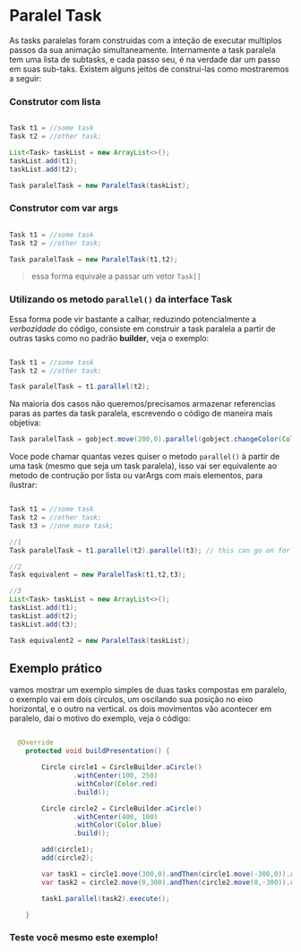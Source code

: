 <html lang="en">
<script src="https://pagecdn.io/lib/ace/1.4.12/ace.js" type="text/javascript" charset="utf-8"></script>
<script src='../../../javascripts/codeblock.js'></script>
</html>

# Paralel Task



As tasks paralelas foram construidas com a inteção de executar multiplos passos da sua animação simultaneamente.
Internamente a task paralela tem uma lista de subtasks, e cada passo seu, é na verdade dar um passo em suas sub-taks.
Existem alguns jeitos de construi-las como mostraremos a seguir:

### Construtor com lista

``` java

Task t1 = //some task
Task t2 = //other task;

List<Task> taskList = new ArrayList<>();
taskList.add(t1);
taskList.add(t2);

Task paralelTask = new ParalelTask(taskList);
```

### Construtor com var args

``` java

Task t1 = //some task
Task t2 = //other task;

Task paralelTask = new ParalelTask(t1,t2);
```
> essa forma equivale a passar um vetor `Task[]`


### Utilizando os metodo `parallel()` da interface Task

Essa forma pode vir bastante a calhar, reduzindo potencialmente a _verbozidade_ do código, consiste em construir a task paralela a partir de outras tasks como no padrão **builder**, veja o exemplo:

``` java

Task t1 = //some task
Task t2 = //other task;

Task paralelTask = t1.parallel(t2);
```

Na maioria dos casos não queremos/precisamos armazenar referencias paras as partes da task paralela, escrevendo o código de maneira mais objetiva:

``` java
Task paralelTask = gobject.move(200,0).parallel(gobject.changeColor(Color.blue));
```

Voce pode chamar quantas vezes quiser o metodo `parallel()` à partir de uma task (mesmo que seja um task paralela), isso vai ser equivalente ao metodo de contrução por lista ou varArgs com mais elementos, para ilustrar:


``` java

Task t1 = //some task
Task t2 = //other task;
Task t3 = //one more task;

//1
Task paralelTask = t1.parallel(t2).parallel(t3); // this can go on for ever

//2
Task equivalent = new ParalelTask(t1,t2,t3);

//3
List<Task> taskList = new ArrayList<>();
taskList.add(t1);
taskList.add(t2);
taskList.add(t3);

Task equivalent2 = new ParalelTask(taskList);
```

## Exemplo prático

vamos mostrar um exemplo simples de duas tasks compostas em paralelo, o exemplo vai em dois circulos, um oscilando sua posição no eixo horizontal, e o outro na vertical.
os dois movimentos vão acontecer em paralelo, dai o motivo do exemplo, veja o código:

````java

  @Override
    protected void buildPresentation() {

        Circle circle1 = CircleBuilder.aCircle()
                .withCenter(100, 250)
                .withColor(Color.red)
                .build();

        Circle circle2 = CircleBuilder.aCircle()
                .withCenter(400, 100)
                .withColor(Color.blue)
                .build();

        add(circle1);
        add(circle2);

        var task1 = circle1.move(300,0).andThen(circle1.move(-300,0)).repeat(5);
        var task2 = circle2.move(0,300).andThen(circle2.move(0,-300)).repeat(5);

        task1.parallel(task2).execute();

    }

````

### Teste você mesmo este exemplo!

<html lang="en">
<div id="divitest"> 
</div>
<script src='../../../javascripts/codeblock.js'></script>
<script >
    createCodeBlock('divitest','3',     
`Circle circle1 = CircleBuilder.aCircle()
        .withCenter(100, 250)
        .withColor(Color.red)
        .build();

Circle circle2 = CircleBuilder.aCircle()
        .withCenter(400, 100)
        .withColor(Color.blue)
        .build();

add(circle1);
add(circle2);

var task1 = circle1.move(300,0).andThen(circle1.move(-300,0)).repeat(5);
var task2 = circle2.move(0,300).andThen(circle2.move(0,-300)).repeat(5);

task1.parallel(task2).execute();`
);
</script>
</html>